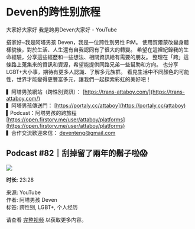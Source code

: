 # Deven的跨性别旅程

大家好大家好 我是跨男Deven大家好 - YouTube

搭家好~我是阿塔男孩 Deven，我是一位跨性別男性 FtM。 使用賀爾蒙改變身體樣貌後，對於生活、人生還有自我認同有了很大的轉變。 希望在這裡紀錄我的生命經驗，分享這些經歷和一些想法、相關資訊給有需要的朋友。 整理在「跨」這條路上蒐集來的資訊和資源，希望能提供同路兄弟一些幫助和方向。 也分享LGBT+大小事，期待有更多人認識、了解多元族群。 看見生活中不同顏色的可能性，世界才能變得更豐富多元，讓我們一起探索彩虹的美好吧！ 

▍阿塔男孩網站（跨性別資訊）： [https://trans-attaboy.com/](https://trans-attaboy.com/)  
▍阿塔男孩傳送門： [https://portaly.cc/attaboy](https://portaly.cc/attaboy)  
▍Podcast：阿塔男孩的跨旅程 [https://open.firstory.me/user/attaboy/platforms](https://open.firstory.me/user/attaboy/platforms)  
▍合作交流歡迎來信： deventeng@gmail.com  

## Podcast #82｜刮掉留了兩年的鬍子啦😱

[![](https://img.youtube.com/vi/n9nvN1zq1Sg/0.jpg)](https://www.youtube.com/watch?v=n9nvN1zq1Sg) 

**时长**: 23:28  

来源: YouTube  
作者: 阿塔男孩 Deven  
标签: 跨性别, LGBT+, 个人经历  

请查看 [完整视频](https://www.youtube.com/watch?v=n9nvN1zq1Sg) 以获取更多内容。